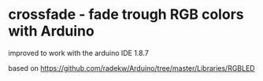 # crossfade - fade trough RGB colors with Arduino

improved to work with the arduino IDE 1.8.7

based on https://github.com/radekw/Arduino/tree/master/Libraries/RGBLED
